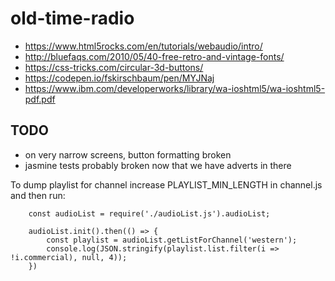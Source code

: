 # old-time-radio

* https://www.html5rocks.com/en/tutorials/webaudio/intro/
* http://bluefaqs.com/2010/05/40-free-retro-and-vintage-fonts/
* https://css-tricks.com/circular-3d-buttons/
* https://codepen.io/fskirschbaum/pen/MYJNaj
* https://www.ibm.com/developerworks/library/wa-ioshtml5/wa-ioshtml5-pdf.pdf

## TODO
* on very narrow screens, button formatting broken
* jasmine tests probably broken now that we have adverts in there


To dump playlist for channel increase PLAYLIST_MIN_LENGTH in channel.js and then run:
```
    const audioList = require('./audioList.js').audioList;
    
    audioList.init().then(() => {
        const playlist = audioList.getListForChannel('western');
        console.log(JSON.stringify(playlist.list.filter(i => !i.commercial), null, 4));
    })
```